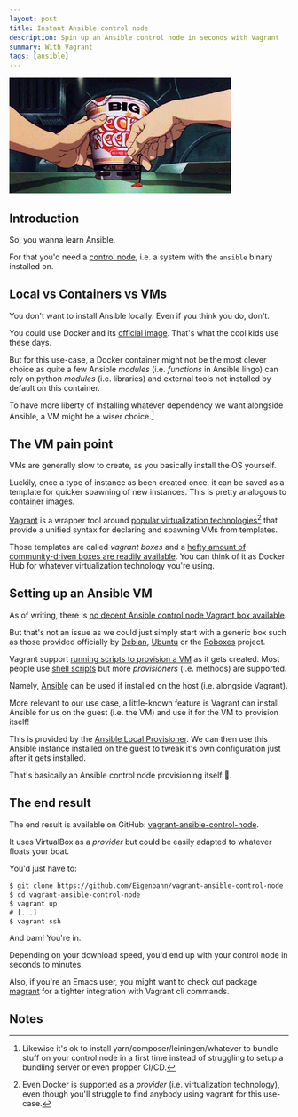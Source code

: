 ```yaml
---
layout: post
title: Instant Ansible control node
description: Spin up an Ansible control node in seconds with Vagrant
summary: With Vagrant
tags: [ansible]
---
```


![instant_noodles](/assets/gif/instant_noodles.gif)


## Introduction

So, you wanna learn Ansible.

For that you'd need a [control node](https://docs.ansible.com/ansible/latest/network/getting_started/basic_concepts.html#control-node), i.e. a system with the `ansible` binary installed on.


## Local vs Containers vs VMs

You don't want to install Ansible locally. Even if you think you do, don't.

You could use Docker and its [official image](https://hub.docker.com/r/ansible/ansible). That's what the cool kids use these days.

But for this use-case, a Docker container might not be the most clever choice as quite a few Ansible _modules_ (i.e. _functions_ in Ansible lingo) can rely on python _modules_ (i.e. libraries) and external tools not installed by default on this container.

To have more liberty of installing whatever dependency we want alongside Ansible, a VM might be a wiser choice.[^1]


## The VM pain point

VMs are generally slow to create, as you basically install the OS yourself.

Luckily, once a type of instance as been created once, it can be saved as a template for quicker spawning of new instances. This is pretty analogous to container images.

[Vagrant](https://www.vagrantup.com/) is a wrapper tool around [popular virtualization technologies](https://www.vagrantup.com/docs/providers)[^2] that provide a unified syntax for declaring and spawning VMs from templates.

Those templates are called _vagrant boxes_ and a [hefty amount of community-driven boxes are readily available](https://app.vagrantup.com/boxes/search). You can think of it as Docker Hub for whatever virtualization technology you're using.


## Setting up an Ansible VM

As of writing, there is [no decent Ansible control node Vagrant box available](https://app.vagrantup.com/boxes/search?utf8=%E2%9C%93&sort=downloads&provider=&q=ansible).

But that's not an issue as we could just simply start with a generic box such as those provided officially by [Debian](https://app.vagrantup.com/debian), [Ubuntu](https://app.vagrantup.com/ubuntu) or the [Roboxes](https://roboxes.org/) project.

Vagrant support [running scripts to provision a VM](https://www.vagrantup.com/docs/provisioning) as it gets created. Most people use [shell scripts](https://www.vagrantup.com/docs/provisioning/shell) but more _provisioners_ (i.e. methods) are supported.

Namely, [Ansible](https://www.vagrantup.com/docs/provisioning/ansible) can be used if installed on the host (i.e. alongside Vagrant).

More relevant to our use case, a little-known feature is Vagrant can install Ansible for us on the guest (i.e. the VM) and use it for the VM to provision itself!

This is provided by the [Ansible Local Provisioner](https://www.vagrantup.com/docs/provisioning/ansible_local). We can then use this Ansible instance installed on the guest to tweak it's own configuration just after it gets installed.

That's basically an Ansible control node provisioning itself 🤯.


## The end result

The end result is available on GitHub: [vagrant-ansible-control-node](https://github.com/Eigenbahn/vagrant-ansible-control-node).

It uses VirtualBox as a _provider_ but could be easily adapted to whatever floats your boat.

You'd just have to:

    $ git clone https://github.com/Eigenbahn/vagrant-ansible-control-node
    $ cd vagrant-ansible-control-node
    $ vagrant up
    # [...]
    $ vagrant ssh

And bam! You're in.

Depending on your download speed, you'd end up with your control node in seconds to minutes.

Also, if you're an Emacs user, you might want to check out package [magrant](https://github.com/p3r7/magrant) for a tighter integration with Vagrant cli commands.


## Notes

[^1]: Likewise it's ok to install yarn/composer/leiningen/whatever to bundle stuff on your control node in a first time instead of struggling to setup a bundling server or even propper CI/CD.

[^2]: Even Docker is supported as a _provider_ (i.e. virtualization technology), even though you'll struggle to find anybody using vagrant for this use-case.
